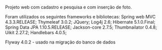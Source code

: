 Projeto web com cadastro e pesquisa e com inserção de foto.

Foram utilizados os seguintes frameworks e bibliotecas:
Spring web MVC 4.3.3.RELEASE;
Thymeleaf 3.0.2;
JQuery;
Log4j 2.6;
Hibernate 5.1.0.Final;
Spring Data JPA 1.10.5.RELEASE;
Jackson-core 2.7.5;
Thumbnailator 0.4.8;
Uikit 2.27.2;
Handlebars 4.0.5;

Flyway 4.0.2 - usado na migração do banco de dados

